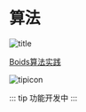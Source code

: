 ﻿算法
===

![title](./Boids算法实践/res/title.gif)


[Boids算法实践](./Boids算法实践/Boids算法实践.md)

![tipicon](/miku.png)
<!-- 功能开发中 -->
::: tip
功能开发中
:::